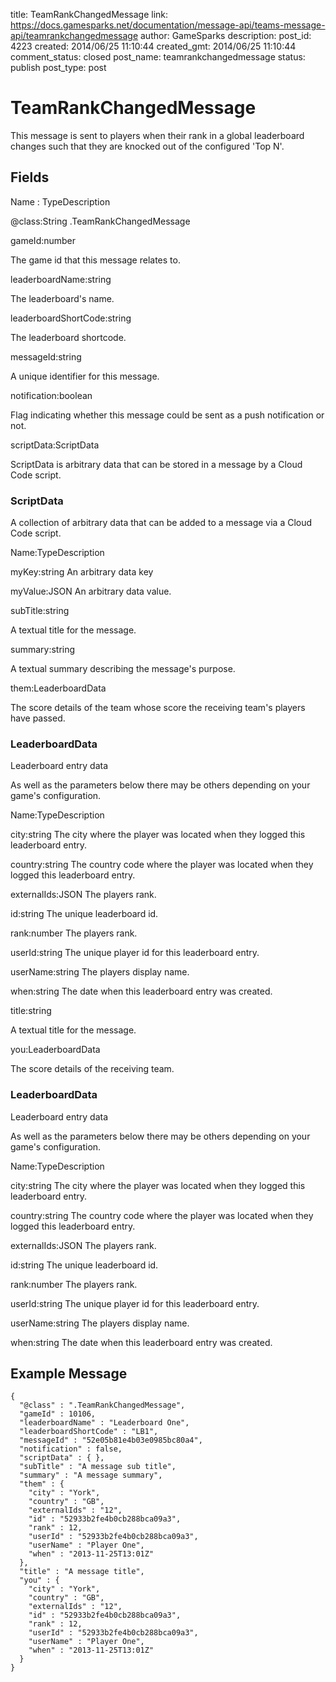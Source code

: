 title: TeamRankChangedMessage
link: https://docs.gamesparks.net/documentation/message-api/teams-message-api/teamrankchangedmessage
author: GameSparks
description: 
post_id: 4223
created: 2014/06/25 11:10:44
created_gmt: 2014/06/25 11:10:44
comment_status: closed
post_name: teamrankchangedmessage
status: publish
post_type: post

<!--This message is sent to players when their rank in a global leaderboard changes such that they are knocked out of the configured 'Top N'. -->

# TeamRankChangedMessage

This message is sent to players when their rank in a global leaderboard changes such that they are knocked out of the configured 'Top N'.

## Fields

Name : TypeDescription

@class:String
.TeamRankChangedMessage

gameId:number

The game id that this message relates to.

leaderboardName:string

The leaderboard's name.

leaderboardShortCode:string

The leaderboard shortcode.

messageId:string

A unique identifier for this message.

notification:boolean

Flag indicating whether this message could be sent as a push notification or not.

scriptData:ScriptData

ScriptData is arbitrary data that can be stored in a message by a Cloud Code script.

### ScriptData

A collection of arbitrary data that can be added to a message via a Cloud Code script.

Name:TypeDescription

myKey:string
An arbitrary data key

myValue:JSON
An arbitrary data value.

subTitle:string

A textual title for the message.

summary:string

A textual summary describing the message's purpose.

them:LeaderboardData

The score details of the team whose score the receiving team's players have passed.

### LeaderboardData

Leaderboard entry data

As well as the parameters below there may be others depending on your game's configuration.

Name:TypeDescription

city:string
The city where the player was located when they logged this leaderboard entry.

country:string
The country code where the player was located when they logged this leaderboard entry.

externalIds:JSON
The players rank.

id:string
The unique leaderboard id.

rank:number
The players rank.

userId:string
The unique player id for this leaderboard entry.

userName:string
The players display name.

when:string
The date when this leaderboard entry was created.

title:string

A textual title for the message.

you:LeaderboardData

The score details of the receiving team.

### LeaderboardData

Leaderboard entry data

As well as the parameters below there may be others depending on your game's configuration.

Name:TypeDescription

city:string
The city where the player was located when they logged this leaderboard entry.

country:string
The country code where the player was located when they logged this leaderboard entry.

externalIds:JSON
The players rank.

id:string
The unique leaderboard id.

rank:number
The players rank.

userId:string
The unique player id for this leaderboard entry.

userName:string
The players display name.

when:string
The date when this leaderboard entry was created.
  


## Example Message
    
    
    {
      "@class" : ".TeamRankChangedMessage",
      "gameId" : 10106,
      "leaderboardName" : "Leaderboard One",
      "leaderboardShortCode" : "LB1",
      "messageId" : "52e05b81e4b03e0985bc80a4",
      "notification" : false,
      "scriptData" : { },
      "subTitle" : "A message sub title",
      "summary" : "A message summary",
      "them" : {
        "city" : "York",
        "country" : "GB",
        "externalIds" : "12",
        "id" : "52933b2fe4b0cb288bca09a3",
        "rank" : 12,
        "userId" : "52933b2fe4b0cb288bca09a3",
        "userName" : "Player One",
        "when" : "2013-11-25T13:01Z"
      },
      "title" : "A message title",
      "you" : {
        "city" : "York",
        "country" : "GB",
        "externalIds" : "12",
        "id" : "52933b2fe4b0cb288bca09a3",
        "rank" : 12,
        "userId" : "52933b2fe4b0cb288bca09a3",
        "userName" : "Player One",
        "when" : "2013-11-25T13:01Z"
      }
    }